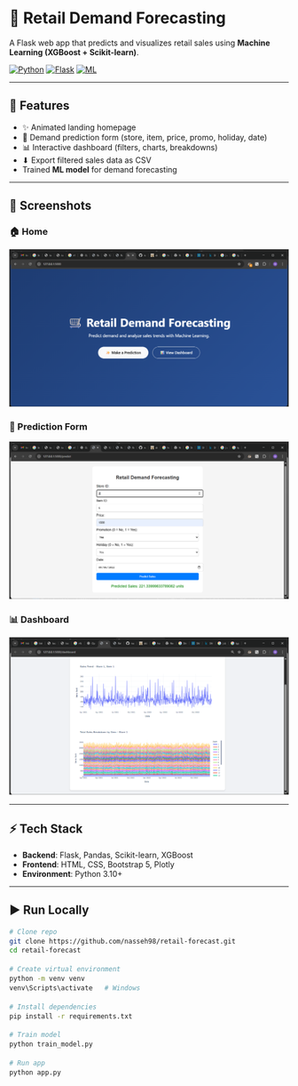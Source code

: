 # 🛒 Retail Demand Forecasting

A Flask web app that predicts and visualizes retail sales using **Machine Learning (XGBoost + Scikit-learn)**.

[![Python](https://img.shields.io/badge/Python-3.10+-blue.svg)](https://www.python.org/)
[![Flask](https://img.shields.io/badge/Flask-Web%20Framework-lightgrey.svg)](https://flask.palletsprojects.com/)
[![ML](https://img.shields.io/badge/Machine%20Learning-XGBoost%20%7C%20ScikitLearn-green)](https://scikit-learn.org/)

---

## 🚀 Features
- ✨ Animated landing homepage
- 🔮 Demand prediction form (store, item, price, promo, holiday, date)
- 📊 Interactive dashboard (filters, charts, breakdowns)
- ⬇ Export filtered sales data as CSV
- Trained **ML model** for demand forecasting

---

## 📸 Screenshots

### 🏠 Home
![Home Page](screenshots/home.png)

### 🔮 Prediction Form
![Prediction](screenshots/prediction.png)

### 📊 Dashboard
![Dashboard](screenshots/dashboard.png)

---

## ⚡ Tech Stack
- **Backend**: Flask, Pandas, Scikit-learn, XGBoost
- **Frontend**: HTML, CSS, Bootstrap 5, Plotly
- **Environment**: Python 3.10+

---

## ▶️ Run Locally

```bash
# Clone repo
git clone https://github.com/nasseh98/retail-forecast.git
cd retail-forecast

# Create virtual environment
python -m venv venv
venv\Scripts\activate   # Windows

# Install dependencies
pip install -r requirements.txt

# Train model
python train_model.py

# Run app
python app.py

